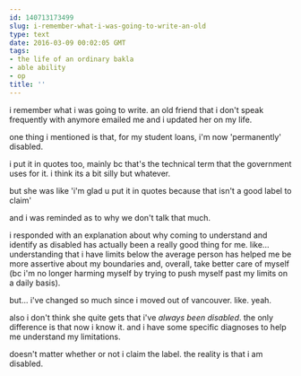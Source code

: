 ```yaml
---
id: 140713173499
slug: i-remember-what-i-was-going-to-write-an-old
type: text
date: 2016-03-09 00:02:05 GMT
tags:
- the life of an ordinary bakla
- able ability
- op
title: ''
---
```

i remember what i was going to write. an old friend that i don't speak frequently with anymore emailed me and i updated her on my life.

one thing i mentioned is that, for my student loans, i'm now 'permanently' disabled. 

i put it in quotes too, mainly bc that's the technical term that the government uses for it. i think its a bit silly but whatever.

but she was like 'i'm glad u put it in quotes because that isn't a good label to claim'

and i was reminded as to why we don't talk that much.

i responded with an explanation about why coming to understand and identify as disabled has actually been a really good thing for me. like... understanding that i have limits below the average person has helped me be more assertive about my boundaries and, overall, take better care of myself (bc i'm no longer harming myself by trying to push myself past my limits on a daily basis). 

but... i've changed so much since i moved out of vancouver. like. yeah. 

also i don't think she quite gets that i've *always been disabled*. the only difference is that now i know it. and i have some specific diagnoses to help me understand my limitations. 

doesn't matter whether or not i claim the label. the reality is that i am disabled.